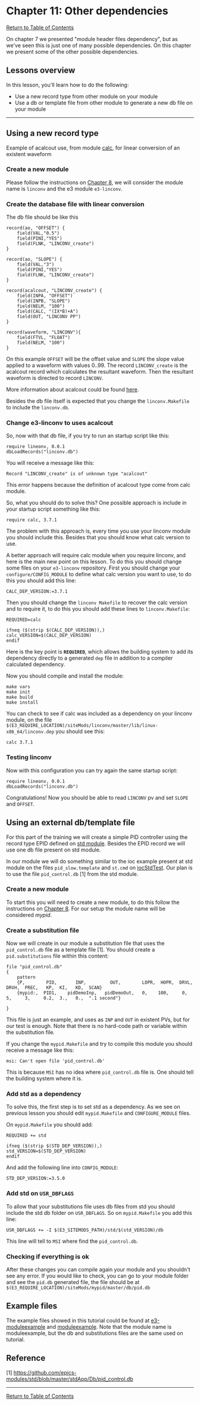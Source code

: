 # Chapter 11: Other dependencies

[Return to Table of Contents](README.md)

On chapter 7 we presented "module header files dependency", but as we've 
seen this is just one of many possible dependencies. On this chapter we
present some of the other possible dependencies.

## Lessons overview

In this lesson, you'll learn how to do the following:
* Use a new record type from other module on your module
* Use a db or template file from other module to generate a new db file on your module

---

## Using a new record type

Example of acalcout use, from module [calc](https://github.com/epics-modules/calc), for linear conversion of an existent waveform

### Create a new module 

Please follow the instructions on [Chapter 8](chapter8.md), we will consider the module name is `linconv` and the e3 module `e3-linconv`.

### Create the database file with linear conversion

The db file should be like this

```
record(ao, "OFFSET") {
    field(VAL,"0.5")
    field(PINI,"YES")
    field(FLNK, "LINCONV_create")
}

record(ao, "SLOPE") {
    field(VAL,"3")
    field(PINI,"YES")
    field(FLNK, "LINCONV_create")
}

record(acalcout, "LINCONV_create") {
    field(INPA, "OFFSET")
    field(INPB, "SLOPE")
    field(NELM, "100")
    field(CALC, "(IX*B)+A")
    field(OUT, "LINCONV PP")
}

record(waveform, "LINCONV"){
    field(FTVL, "FLOAT")
    field(NELM, "100")
}
```

On this example `OFFSET` will be the offset value and `SLOPE` the slope value applied to a waveform with values 0..99. The record `LINCONV_create` is the acalcout record which calculates the resultant waveform. Then the resultant 
waveform is directed to record `LINCONV`.

More information about acalcout could be found [here](https://epics.anl.gov/bcda/synApps/calc/calc.html).

Besides the db file itself is expected that you change the `linconv.Makefile` to include the `linconv.db`.

### Change e3-linconv to uses acalcout
 
So, now with that db file, if you try to run an startup script like this:

```
require lineonv, 0.0.1
dbLoadRecords("linconv.db")
```

You will receive a message like this:

```
Record "LINCONV_create" is of unknown type "acalcout"
```

This error happens because the definition of acalcout type come from calc module. 

So, what you should do to solve this? One possible approach is include in your startup script something like this:

```
require calc, 3.7.1
```

The problem with this approach is, every time you use your linconv module you should include this. Besides that you should know what calc version to use.

A better approach will require calc module when you require linconv, and here is the main new point on this lesson. To do this you should change some files on your `e3-linconv` repository. First you should change your `configure/CONFIG_MODULE` to define what calc version you want to use, to do this you should add this line:

```
CALC_DEP_VERSION:=3.7.1
```

Then you should change the `linconv Makefile` to recover the calc version and to require it, to do this you should add these lines to `linconv.Makefile`:

```
REQUIRED=calc

ifneq ($(strip $(CALC_DEP_VERSION)),)
calc_VERSION=$(CALC_DEP_VERSION)
endif
```
Here is the key point is **`REQUIRED`**, which allows the building system to add its dependency directly to a generated `dep` file in addition to a compiler calculated dependency. 


Now you should compile and install the module:

```
make vars
make init
make build
make install
```

You can check to see if calc was included as a dependency on your linconv module, on the file `$(E3_REQUIRE_LOCATION)/siteMods/linconv/master/lib/linux-x86_64/linconv.dep` you should see this:

```
calc 3.7.1
```

### Testing linconv

Now with this configuration you can try again the same startup script:

```
require lineonv, 0.0.1
dbLoadRecords("linconv.db")
```

Congratulations! Now you should be able to read `LINCONV` pv and set `SLOPE` and `OFFSET`.

## Using an external db/template file

For this part of the training we will create a simple PID controller using the record type EPID defined on [std module](https://github.com/epics-modules/std). Besides the EPID record we will use one db file present on std module.

In our module we will do something similar to the ioc example present at std module on the files `pid_slow.template` and `st.cmd` on [iocStdTest](https://github.com/epics-modules/std/tree/master/iocBoot/iocStdTest). Our plan is to use the file `pid_control.db` [1] from the std module.

### Create a new module 

To start this you will need to create a new module, to do this follow the instructions on [Chapter 8](chapter8.md). For our setup the module name will be considered *mypid*.

### Create a substitution file

Now we will create in our module a substitution file that uses the `pid_control.db` file as a template file [1]. You should create a `pid.substitutions` file within this content:

```
file "pid_control.db"
{
    pattern
    {P,        PID,       INP,         OUT,        LOPR,  HOPR,  DRVL,  DRVH,  PREC,   KP,  KI,   KD,  SCAN}
    {mypid:,  PID1,    pidDemoInp,   pidDemoOut,   0,    100,     0,    5,     3,     0.2,  3.,   0.,  ".1 second"}
    
}

```

This file is just an example, and uses as `INP` and `OUT` in existent PVs, but for our test is enough. Note that there is no hard-code path or variable within the substitution file. 

If you change the `mypid.Makefile` and try to compile this module you should receive a message like this:

```
msi: Can't open file 'pid_control.db'
```
This is because `MSI` has no idea where `pid_control.db` file is. One should tell the building system where it is. 

### Add std as a dependency

To solve this, the first step is to set std as a dependency. As we see on previous lesson you should edit `mypid.Makefile` and `CONFIGURE_MODULE` files.

On `mypid.Makefile` you should add:
``` 
REQUIRED += std

ifneq ($(strip $(STD_DEP_VERSION)),)
std_VERSION=$(STD_DEP_VERSION)
endif

```

And add the following line into `CONFIG_MODULE`:
```
STD_DEP_VERSION:=3.5.0
```

### Add std on `USR_DBFLAGS`

To allow that your substitutions file uses db files from std you should include the std db folder on `USR_DBFLAGS`. So on `mypid.Makefile` you add this line:

```
USR_DBFLAGS += -I $(E3_SITEMODS_PATH)/std/$(std_VERSION)/db
```

This line will tell to `MSI` where find the `pid_control.db`.

### Checking if everything is ok

After these changes you can compile again your module and you shouldn't see any error. If you would like to check, you can go to your module folder and see the `pid.db` generated file, the file should be at `$(E3_REQUIRE_LOCATION)/siteMods/mypid/master/db/pid.db`


## Example files

The example files showed in this tutorial could be found at 
[e3-moduleexample](https://gitlab.esss.lu.se/epics-examples/e3-moduleexample.git)
and [moduleexample](https://gitlab.esss.lu.se/epics-examples/moduleexample.git).
Note that the module name is moduleexample, but the db and substitutions
files are the same used on tutorial.

## Reference
[1] https://github.com/epics-modules/std/blob/master/stdApp/Db/pid_control.db


---

[Return to Table of Contents](README.md)
